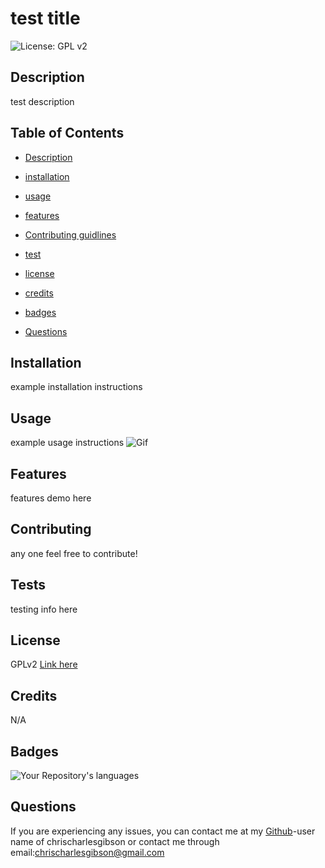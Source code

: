 # test title

![License: GPL v2](https://img.shields.io/badge/License-GPL_v2-blue.svg)

## Description

test description

## Table of Contents
  
  - [Description](#Description)
  - [installation](#Installation)
  - [usage](#Usage)
  - [features](#Features)
  - [Contributing guidlines](#Contributing)
  - [test](#Tests)
  - [license](#License)
  - [credits](#Credits)
  - [badges](#Badges)
 
  - [Questions](#Questions)

## Installation
  example installation instructions

## Usage
  example usage instructions
![Gif](./utils/LivHealthy.gif)

## Features
  features demo here

## Contributing
  any one feel free to contribute!

## Tests
  testing info here

## License
GPLv2
[Link here](https://www.gnu.org/licenses/old-licenses/gpl-2.0.en.html)

## Credits

N/A
  
## Badges

![Your Repository's languages](https://github-readme-stats.vercel.app/api/top-langs/?username=chrischarlesgibson&theme=blue-green)

## Questions

If you are experiencing any issues, you can contact me at my [Github](https://github.com/chrischarlesgibson)-user name of  chrischarlesgibson  or  contact me through email:chrischarlesgibson@gmail.com